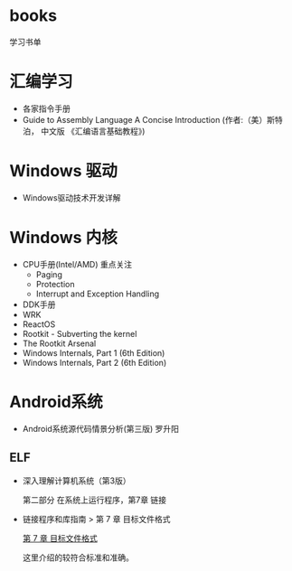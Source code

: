 # books

学习书单
# 汇编学习
- 各家指令手册
- Guide to Assembly Language A Concise Introduction (作者:（美）斯特泊， 中文版 《汇编语言基础教程》)

# Windows 驱动
- Windows驱动技术开发详解

# Windows 内核
- CPU手册(Intel/AMD) 重点关注
    - Paging
    - Protection
    - Interrupt and Exception Handling
- DDK手册
- WRK
- ReactOS
- Rootkit - Subverting the kernel
- The Rootkit Arsenal 
- Windows Internals, Part 1 (6th Edition)
- Windows Internals, Part 2 (6th Edition)

# Android系统
- Android系统源代码情景分析(第三版) 罗升阳
## ELF
- 深入理解计算机系统（第3版）

    第二部分 在系统上运行程序，第7章 链接
    
- 链接程序和库指南  > 第 7 章 目标文件格式

    [第 7 章 目标文件格式](https://docs.oracle.com/cd/E19253-01/819-7050/chapter6-46512/index.html)
    
    这里介绍的较符合标准和准确。

